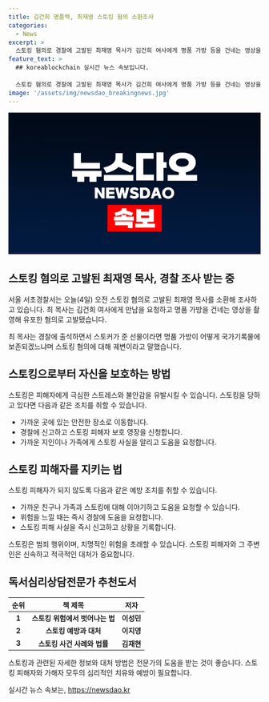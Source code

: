 ```yaml
---
title: 김건희 명품백, 최재영 스토킹 혐의 소환조사
categories:
  - News
excerpt: >
  스토킹 혐의로 경찰에 고발된 최재영 목사가 김건희 여사에게 명품 가방 등을 건네는 영상을 촬영해 유포한 혐의로 조사를 받고 있습니다. 최 목사는 출석하면서 스토킹 혐의를 부인하고, 선물을 건네는 행위를 국가기록물 보존과 연결짓는 등 궤변적 발언을 하며 논란이 되고 있습니다.
feature_text: >
  ## koreablockchain 실시간 뉴스 속보입니다.

  스토킹 혐의로 경찰에 고발된 최재영 목사가 김건희 여사에게 명품 가방 등을 건네는 영상을 촬영해 유포한 혐의로 조사를 받고 있습니다. 최 목사는 출석하면서 스토킹 혐의를 부인하고, 선물을 건네는 행위를 국가기록물 보존과 연결짓는 등 궤변적 발언을 하며 논란이 되고 있습니다.
image: '/assets/img/newsdao_breakingnews.jpg'
---
```


<p><img src="/assets/img/newsdao_breakingnews.jpg" alt="koreablockchain 속보" /></p>

<h2 data-ke-size="size26">스토킹 혐의로 고발된 최재영 목사, 경찰 조사 받는 중</h2>

<p data-ke-size="size16">서울 서초경찰서는 오늘(4일) 오전 스토킹 혐의로 고발된 최재영 목사를 소환해 조사하고 있습니다. 최 목사는 김건희 여사에게 만남을 요청하고 명품 가방을 건네는 영상을 촬영해 유포한 혐의로 고발됐습니다.</p>

<p data-ke-size="size16">최 목사는 경찰에 출석하면서 스토커가 준 선물이라면 명품 가방이 어떻게 국가기록물에 보존되겠느냐며 스토킹 혐의에 대해 궤변이라고 말했습니다.</p>

<h2 data-ke-size="size26">스토킹으로부터 자신을 보호하는 방법</h2>

<p data-ke-size="size16">스토킹은 피해자에게 극심한 스트레스와 불안감을 유발시킬 수 있습니다. 스토킹을 당하고 있다면 다음과 같은 조치를 취할 수 있습니다.</p>

<ul>
    <li>가까운 곳에 있는 안전한 장소로 이동합니다.</li>
    <li>경찰에 신고하고 스토킹 피해자 보호 영장을 신청합니다.</li>
    <li>가까운 지인이나 가족에게 스토킹 사실을 알리고 도움을 요청합니다.</li>
</ul>

<h2 data-ke-size="size26">스토킹 피해자를 지키는 법</h2>

<p data-ke-size="size16">스토킹 피해자가 되지 않도록 다음과 같은 예방 조치를 취할 수 있습니다.</p>

<ul>
    <li>가까운 친구나 가족과 스토킹에 대해 이야기하고 도움을 요청할 수 있습니다.</li>
    <li>위험을 느낄 때는 즉시 경찰에 도움을 요청합니다.</li>
    <li>스토킹 피해 사실을 즉시 신고하고 상황을 기록합니다.</li>
</ul>

<p data-ke-size="size16">스토킹은 범죄 행위이며, 치명적인 위험을 초래할 수 있습니다. 스토킹 피해자와 그 주변인은 신속하고 적극적인 대처가 중요합니다.</p>

<h2 data-ke-size="size26">독서심리상담전문가 추천도서</h2>

<table>
    <thead>
        <tr>
            <th><b>순위</b></th>
            <th><b>책 제목</b></th>
            <th><b>저자</b></th>
        </tr>
    </thead>
    <tbody>
        <tr>
            <td style="text-align: center; height: 17px;"><b>1</b></td>
            <td style="text-align: center; height: 17px;"><b>스토킹 위험에서 벗어나는 법</b></td>
            <td style="text-align: center; height: 17px;"><b>이성민</b></td>
        </tr>
        <tr>
            <td style="text-align: center; height: 17px;"><b>2</b></td>
            <td style="text-align: center; height: 17px;"><b>스토킹 예방과 대처</b></td>
            <td style="text-align: center; height: 17px;"><b>이지영</b></td>
        </tr>
        <tr>
            <td style="text-align: center; height: 17px;"><b>3</b></td>
            <td style="text-align: center; height: 17px;"><b>스토킹 사건 사례와 법률</b></td>
            <td style="text-align: center; height: 17px;"><b>김재현</b></td>
        </tr>
    </tbody>
</table>

<p data-ke-size="size16">스토킹과 관련된 자세한 정보와 대처 방법은 전문가의 도움을 받는 것이 좋습니다. 스토킹 피해자와 가해자 모두의 심리적인 치유와 예방이 필요합니다.</p>
실시간 뉴스 속보는, <a href="https://newsdao.kr" rel="dofollow">https://newsdao.kr</a>


